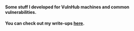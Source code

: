 #### Some stuff I developed for VulnHub machines and common vulnerabilities.
#### You can check out my write-ups [here](https://github.com/Xcatolin/OSCP-Prepping).
